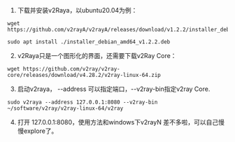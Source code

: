 1. 下载并安装v2Raya，以ubuntu20.04为例：
```
wget https://github.com/v2rayA/v2rayA/releases/download/v1.2.2/installer_debian_amd64_v1.2.2.deb
```
```
sudo apt install ./installer_debian_amd64_v1.2.2.deb
```
2. v2Raya只是一个图形化的界面，还需要下载v2Ray Core：
```
wget https://github.com/v2ray/v2ray-core/releases/download/v4.28.2/v2ray-linux-64.zip
```
3. 启动v2raya， --address 可以指定端口，--v2ray-bin指定v2ray Core.
```
sudo v2raya --address 127.0.0.1:8080 --v2ray-bin ~/software/v2ray/v2ray-linux-64/v2ray
```
4. 打开 127.0.0.1:8080，使用方法和windows下v2rayN 差不多啦，可以自己慢慢explore了。
